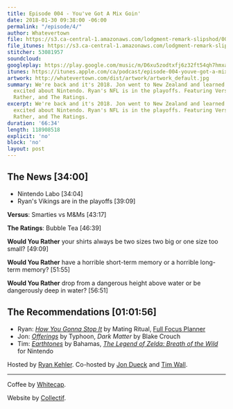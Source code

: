 ```yaml
---
title: Episode 004 - You've Got A Mix Goin'
date: 2018-01-30 09:38:00 -06:00
permalink: "/episode/4/"
author: Whatevertown
file: https://s3.ca-central-1.amazonaws.com/lodgment-remark-slipshod/004.mp3
file_itunes: https://s3.ca-central-1.amazonaws.com/lodgment-remark-slipshod/004.m4a
stitcher: 53081957
soundcloud: 
googleplay: https://play.google.com/music/m/D6xu5zodtxfj6z32ft54qh7hmxa?t=Episode_004_-_Youve_Got_A_Mix_Goin-Whatevertown
itunes: https://itunes.apple.com/ca/podcast/episode-004-youve-got-a-mix-goin/id1326449177?i=1000401058798&mt=2
artwork: http://whatevertown.com/dist/artwork/artwork_default.jpg
summary: We're back and it's 2018. Jon went to New Zealand and learned to read. Tim's
  excited about Nintendo. Ryan's NFL is in the playoffs. Featuring Versus, Would You
  Rather, and The Ratings.
excerpt: We're back and it's 2018. Jon went to New Zealand and learned to read. Tim's
  excited about Nintendo. Ryan's NFL is in the playoffs. Featuring Versus, Would You
  Rather, and The Ratings.
duration: '66:34'
length: 118908518
explicit: 'no'
block: 'no'
layout: post
---
```


## The News [34:00]
- Nintendo Labo [34:04]
- Ryan's Vikings are in the playoffs [39:09]

**Versus**: Smarties vs M&Ms [43:17]

**The Ratings**: Bubble Tea [46:39]

**Would You Rather** your shirts always be two sizes two big or one size too small? [49:09]

**Would You Rather** have a horrible short-term memory or a horrible long-term memory? [51:55]

**Would You Rather** drop from a dangerous height above water or be dangerously deep in water? [56:51]

## The Recommendations [01:01:56]
- Ryan: *[How You Gonna Stop It](https://open.spotify.com/album/1JYza5jQ7eCKfk0Y4ojPhl?si=h6nx409eSdmxNnRfqccSHQ)* by Mating Ritual, [Full Focus Planner](https://fullfocusplanner.com/)
- Jon: *[Offerings](https://open.spotify.com/album/2vBpzavMnbiUATPGxSNEDr?si=dBH4CzWYRYCu8QC9qk8U2A)* by Typhoon, *Dark Matter* by Blake Crouch
- Tim: *[Earthtones](https://open.spotify.com/album/6TlrlV9TtPdNbYsv3dY9Xv?si=dtvoWgaAR7K_ULGKs3UOQQ)* by Bahamas, *[The Legend of Zelda: Breath of the Wild](https://www.zelda.com/breath-of-the-wild/)* for Nintendo

Hosted by [Ryan Kehler](https://twitter.com/ryankehler). Co-hosted by [Jon Dueck](https://twitter.com/jondueck) and [Tim Wall](https://twitter.com/timjosephwall).

---

Coffee by [Whitecap](http://drinkwhitecap.com/).

Website by [Collectif](http://collectif.co).

